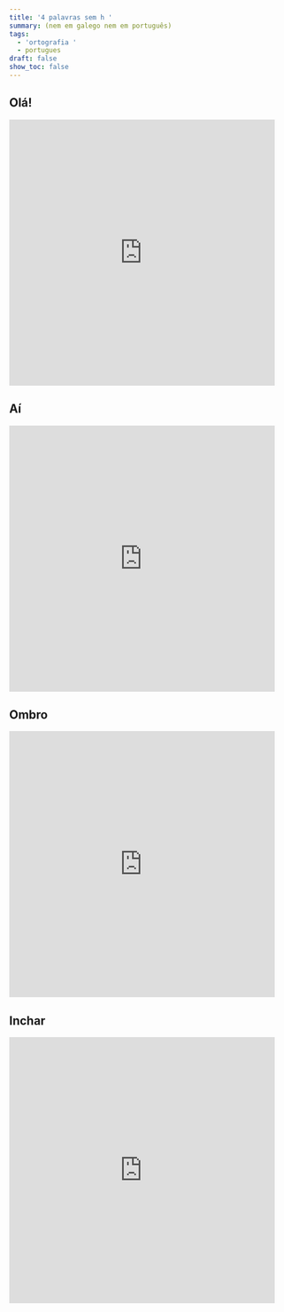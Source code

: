 ```yaml
---
title: '4 palavras sem h '
summary: (nem em galego nem em português)
tags:
  - 'ortografia '
  - portugues
draft: false
show_toc: false
---
```

## Olá! 

<iframe src="https://giphy.com/embed/2UA9gXDkCbKIKlLKxd" width="480" height="480" style="background:black" frameBorder="0" class="giphy-embed" allowFullScreen></iframe>

## Aí

<iframe src="https://giphy.com/embed/ZwMQ7lpiifpbwb4NzZ" width="480" height="480" style="background:black" frameBorder="0" class="giphy-embed" allowFullScreen></iframe>

## Ombro

<iframe src="https://giphy.com/embed/TFerRimOTrKkYwR6Dm" width="480" height="480" style="background:black" frameBorder="0" class="giphy-embed" allowFullScreen></iframe>

## Inchar

<iframe src="https://giphy.com/embed/l1EtbQ8v716JwFWkE" width="480" height="480" style="background:black" frameBorder="0" class="giphy-embed" allowFullScreen></iframe>
